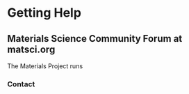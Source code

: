 # Getting Help

## Materials Science Community Forum at matsci.org

The Materials Project runs&#x20;

### Contact

